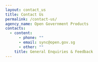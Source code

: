 ```yaml
---
layout: contact_us
title: Contact Us
permalink: /contact-us/
agency_name: Open Government Products
contacts:
  - content:
      - phone: ""
      - email: sync@open.gov.sg
      - other: ""
    title: General Enquiries & Feedback
---
```


